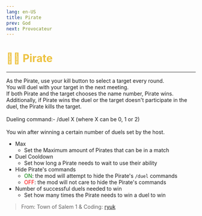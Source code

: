 ```yaml
---
lang: en-US
title: Pirate
prev: God
next: Provocateur
---
```


# <font color="#edc240">🏴‍☠️ <b>Pirate</b></font> <Badge text="Chaos" type="tip" vertical="middle"/>
---

As the Pirate, use your kill button to select a target every round.<br>
You will duel with your target in the next meeting.<br>
If both Pirate and the target chooses the name number, Pirate wins.<br>
Additionally, if Pirate wins the duel or the target doesn't participate in the duel, the Pirate kills the target.<br><br>
Dueling command:- /duel X (where X can be 0, 1 or 2)<br><br>
You win after winning a certain number of duels set by the host.
* Max
  * Set the Maximum amount of Pirates that can be in a match
* Duel Cooldown
  * Set how long a Pirate needs to wait to use their ability
* Hide Pirate's commands
  * <font color=green>ON</font>: the mod will attempt to hide the Pirate's `/duel` commands
  * <font color=red>OFF</font>: the mod will not care to hide the Pirate's commands
* Number of successful duels needed to win
  * Set how many times the Pirate needs to win a duel to win

> From: Town of Salem 1 & Coding: [ryuk](#)